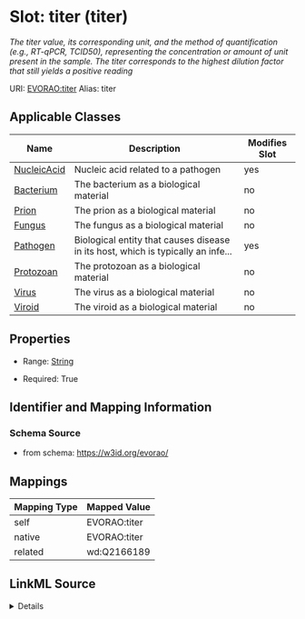 

# Slot: titer (titer) 


_The titer value, its corresponding unit, and the method of quantification (e.g., RT-qPCR, TCID50), representing the concentration or amount of unit present in the sample. The titer corresponds to the highest dilution factor that still yields a positive reading_





URI: [EVORAO:titer](https://w3id.org/evorao/titer)
Alias: titer

<!-- no inheritance hierarchy -->





## Applicable Classes

| Name | Description | Modifies Slot |
| --- | --- | --- |
| [NucleicAcid](NucleicAcid.md) | Nucleic acid related to a pathogen |  yes  |
| [Bacterium](Bacterium.md) | The bacterium as a biological material |  no  |
| [Prion](Prion.md) | The prion as a biological material |  no  |
| [Fungus](Fungus.md) | The fungus as a biological material |  no  |
| [Pathogen](Pathogen.md) | Biological entity that causes disease in its host, which is typically an infe... |  yes  |
| [Protozoan](Protozoan.md) | The protozoan as a biological material |  no  |
| [Virus](Virus.md) | The virus as a biological material |  no  |
| [Viroid](Viroid.md) | The viroid as a biological material |  no  |







## Properties

* Range: [String](String.md)

* Required: True





## Identifier and Mapping Information







### Schema Source


* from schema: https://w3id.org/evorao/




## Mappings

| Mapping Type | Mapped Value |
| ---  | ---  |
| self | EVORAO:titer |
| native | EVORAO:titer |
| related | wd:Q2166189 |




## LinkML Source

<details>
```yaml
name: titer
description: The titer value, its corresponding unit, and the method of quantification
  (e.g., RT-qPCR, TCID50), representing the concentration or amount of unit present
  in the sample. The titer corresponds to the highest dilution factor that still yields
  a positive reading
title: titer
from_schema: https://w3id.org/evorao/
related_mappings:
- wd:Q2166189
rank: 1000
alias: titer
domain_of:
- NucleicAcid
- Pathogen
range: string
required: true
multivalued: false

```
</details>